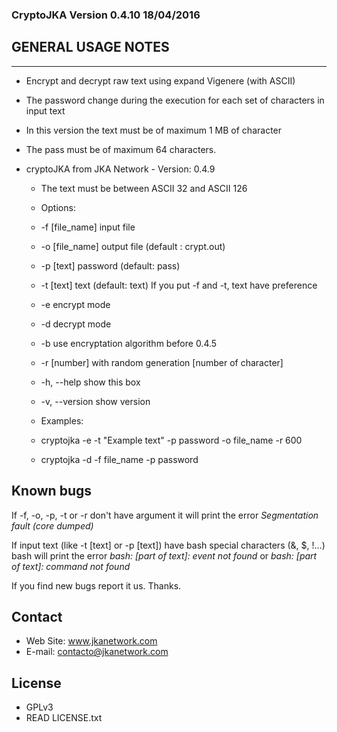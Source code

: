 ### CryptoJKA Version 0.4.10 18/04/2016

GENERAL USAGE NOTES
--------------------
--------------------
* Encrypt and decrypt raw text using expand Vigenere (with ASCII)
*	The password change during the execution for each set of characters in input text
* In this version the text must be of maximum 1 MB of character
* The pass must be of maximum 64 characters.

* cryptoJKA from JKA Network - Version: 0.4.9

	* The text must be between ASCII 32 and ASCII 126

	* Options:
	 * -f [file_name]		    input file
	 * -o [file_name]		    output file (default : crypt.out)
	 * -p [text]				    password (default: pass)
	 * -t [text]				    text (default: text)
	 												    If you put -f and -t, text have preference<br>
	 * -e								    encrypt mode
	 * -d								    decrypt mode
	 * -b								    use encryptation algorithm before 0.4.5
	 * -r [number]			    with random generation [number of character]
	 * -h, --help				    show this box
	 * -v, --version		    show version

	 * Examples:

	*	cryptojka -e -t "Example text" -p password -o file_name -r 600
	*	cryptojka -d -f file_name -p password

Known bugs
----------
If -f, -o, -p, -t or -r don't have argument it will print the error *Segmentation fault (core dumped)*

If input text (like -t [text] or -p [text]) have bash special characters (&, $, !...) bash will print the error *bash: [part of text]: event not found* or *bash: [part of text]: command not found*

If you find new bugs report it us. Thanks.

Contact
-------
* Web Site: www.jkanetwork.com
* E-mail:	  contacto@jkanetwork.com

License
-------
* GPLv3
* READ LICENSE.txt
